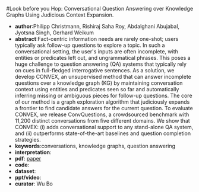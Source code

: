 #Look before you Hop: Conversational Question Answering over Knowledge Graphs Using Judicious Context Expansion.
- **author**:Philipp Christmann, Rishiraj Saha Roy, Abdalghani Abujabal, Jyotsna Singh, Gerhard Weikum  
- **abstract**:Fact-centric information needs are rarely one-shot; users typically ask follow-up questions to explore a topic. In such a conversational setting, the user's inputs are often incomplete, with entities or predicates left out, and ungrammatical phrases. This poses a huge challenge to question answering (QA) systems that typically rely on cues in full-fledged interrogative sentences. As a solution, we develop CONVEX, an unsupervised method that can answer incomplete questions over a knowledge graph (KG) by maintaining conversation context using entities and predicates seen so far and automatically inferring missing or ambiguous pieces for follow-up questions. The core of our method is a graph exploration algorithm that judiciously expands a frontier to find candidate answers for the current question. To evaluate CONVEX, we release ConvQuestions, a crowdsourced benchmark with 11,200 distinct conversations from five different domains. We show that CONVEX: (i) adds conversational support to any stand-alone QA system, and (ii) outperforms state-of-the-art baselines and question completion strategies.
- **keywords**:conversations, knowledge graphs, question answering
- **interpretation**:
- **pdf**: [paper](https://dl.acm.org/doi/pdf/10.1145/3357384.3358016)
- **code**: 
- **dataset**: 
- **ppt/video**:
- **curator**: Wu Bo